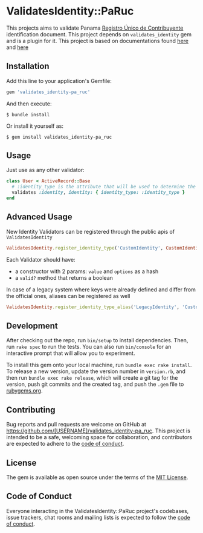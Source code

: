 # ValidatesIdentity::PaRuc

This projects aims to validate Panama [Registro Único de Contribuyente](https://es.wikipedia.org/wiki/Documento_Personal_de_Identificaci%C3%B3n) identification document.
This project depends on `validates_identity` gem and is a plugin for it.
This project is based on documentations found [here](https://learn.sayari.com/interpreting-guatemalan-national-id-numbers/) and [here](https://www.mineduc.gob.gt/DIGEESP/documents/adecuacionesCurriculares/Documentos%20de%20Apoyo/C%C3%B3digos%20Departamentos-Municipios-Idiomas.pdf)

## Installation

Add this line to your application's Gemfile:

```ruby
gem 'validates_identity-pa_ruc'
```

And then execute:

    $ bundle install

Or install it yourself as:

    $ gem install validates_identity-pa_ruc

## Usage

Just use as any other validator:

```ruby
class User < ActiveRecord::Base
  # :identity_type is the attribute that will be used to determine the identity type and is required
  validates :identity, identity: { identity_type: :identity_type }
end
```

## Advanced Usage

New Identity Validators can be registered through the public apis of `ValidatesIdentity`

```ruby
ValidatesIdentity.register_identity_type('CustomIdentity', CustomIdentityValidator)
```

Each Validator should have:

- a constructor with 2 params: `value` and `options` as a hash
- a `valid?` method that returns a boolean

In case of a legacy system where keys were already defined and differ from the official ones, aliases can be registered as well

```ruby
ValidatesIdentity.register_identity_type_alias('LegacyIdentity', 'CustomIdentity')
```

## Development

After checking out the repo, run `bin/setup` to install dependencies. Then, run `rake spec` to run the tests. You can also run `bin/console` for an interactive prompt that will allow you to experiment.

To install this gem onto your local machine, run `bundle exec rake install`. To release a new version, update the version number in `version.rb`, and then run `bundle exec rake release`, which will create a git tag for the version, push git commits and the created tag, and push the `.gem` file to [rubygems.org](https://rubygems.org).

## Contributing

Bug reports and pull requests are welcome on GitHub at https://github.com/[USERNAME]/validates_identity-pa_ruc. This project is intended to be a safe, welcoming space for collaboration, and contributors are expected to adhere to the [code of conduct](https://github.com/[USERNAME]/validates_identity-pa_ruc/blob/master/CODE_OF_CONDUCT.md).

## License

The gem is available as open source under the terms of the [MIT License](https://opensource.org/licenses/MIT).

## Code of Conduct

Everyone interacting in the ValidatesIdentity::PaRuc project's codebases, issue trackers, chat rooms and mailing lists is expected to follow the [code of conduct](https://github.com/[USERNAME]/validates_identity-pa_ruc/blob/master/CODE_OF_CONDUCT.md).

